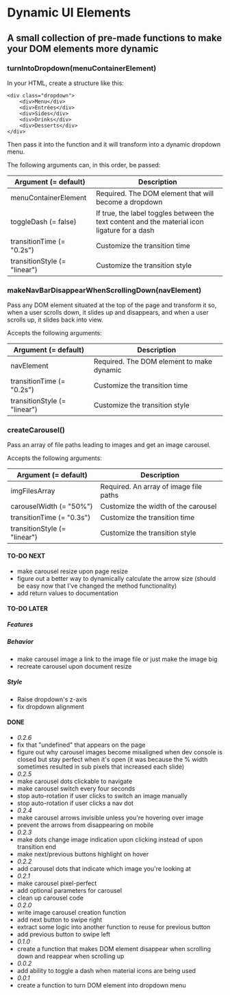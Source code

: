 # Dynamic UI Elements

## A small collection of pre-made functions to make your DOM elements more dynamic

### turnIntoDropdown(menuContainerElement)

In your HTML, create a structure like this:

```
<div class="dropdown">
    <div>Menu</div>
    <div>Entrées</div>
    <div>Sides</div>
    <div>Drinks</div>
    <div>Desserts</div>
</div>
```

Then pass it into the function and it will transform into a dynamic dropdown menu.

The following arguments can, in this order, be passed:

| Argument (= default)         | Description                                                                                   |
| ---------------------------- | --------------------------------------------------------------------------------------------- |
| menuContainerElement         | Required. The DOM element that will become a dropdown                                         |
| toggleDash (= false)         | If true, the label toggles between the text content and the material icon ligature for a dash |
| transitionTime (= "0.2s")    | Customize the transition time                                                                 |
| transitionStyle (= "linear") | Customize the transition style                                                                |

### makeNavBarDisappearWhenScrollingDown(navElement)

Pass any DOM element situated at the top of the page and transform it so, when a user scrolls down, it slides up and disappears, and when a user scrolls up, it slides back into view.

Accepts the following arguments:

| Argument (= default)         | Description                               |
| ---------------------------- | ----------------------------------------- |
| navElement                   | Required. The DOM element to make dynamic |
| transitionTime (= "0.2s")    | Customize the transition time             |
| transitionStyle (= "linear") | Customize the transition style            |

### createCarousel()

Pass an array of file paths leading to images and get an image carousel.

Accepts the following arguments:

| Argument (= default)         | Description                            |
| ---------------------------- | -------------------------------------- |
| imgFilesArray                | Required. An array of image file paths |
| carouselWidth (= "50%")      | Customize the width of the carousel    |
| transitionTime (= "0.3s")    | Customize the transition time          |
| transitionStyle (= "linear") | Customize the transition style         |

#### TO-DO NEXT

-   make carousel resize upon page resize
-   figure out a better way to dynamically calculate the arrow size (should be easy now that I've changed the method functionality)
-   add return values to documentation

#### TO-DO LATER

##### Features

##### Behavior

-   make carousel image a link to the image file or just make the image big
-   recreate carousel upon document resize

##### Style

-   Raise dropdown's z-axis
-   fix dropdown alignment

#### DONE

-   _0.2.6_
-   fix that "undefined" that appears on the page
-   figure out why carousel images become misaligned when dev console is closed but stay perfect when it's open (it was because the % width sometimes resulted in sub pixels that increased each slide)
-   _0.2.5_
-   make carousel dots clickable to navigate
-   make carousel switch every four seconds
-   stop auto-rotation if user clicks to switch an image manually
-   stop auto-rotation if user clicks a nav dot
-   _0.2.4_
-   make carousel arrows invisible unless you're hovering over image
-   prevent the arrows from disappearing on mobile
-   _0.2.3_
-   make dots change image indication upon clicking instead of upon transition end
-   make next/previous buttons highlight on hover
-   _0.2.2_
-   add carousel dots that indicate which image you're looking at
-   _0.2.1_
-   make carousel pixel-perfect
-   add optional parameters for carousel
-   clean up carousel code
-   _0.2.0_
-   write image carousel creation function
-   add next button to swipe right
-   extract some logic into another function to reuse for previous button
-   add previous button to swipe left
-   _0.1.0_
-   create a function that makes DOM element disappear when scrolling down and reappear when scrolling up
-   _0.0.2_
-   add ability to toggle a dash when material icons are being used
-   _0.0.1_
-   create a function to turn DOM element into dropdown menu
